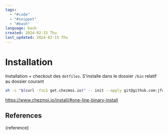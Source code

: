 ```yaml
---
tags:
  - "#code"
  - "#snippet"
  - "#bash"
language: bash
created: 2024-02-15 Thu
last_updated: 2024-02-15 Thu
---
```

# Installation
Installation + checkout des `dotfiles`. S'installe dans le dossier `/bin` relatif au dossier courant
```bash
sh -c "$(curl -fsLS get.chezmoi.io)" -- init --apply git@github.com:jfdion/dotfiles.git
```
https://www.chezmoi.io/install/#one-line-binary-install
## References
{reference}